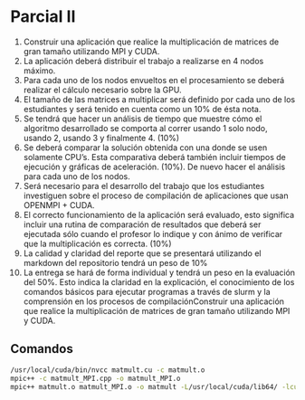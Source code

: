 # Parcial II

1. Construir una aplicación que realice la multiplicación de matrices de gran tamaño
utilizando MPI​ y CUDA.​
2. La aplicación deberá distribuir el trabajo a realizarse en 4 nodos máximo.
3. Para cada uno de los nodos envueltos en el procesamiento se deberá realizar el cálculo
necesario sobre la GPU​.
4. El tamaño de las matrices a multiplicar será definido por cada uno de los estudiantes y
será tenido en cuenta como un 10%​ de ésta nota.
5. Se tendrá que hacer un análisis de tiempo que muestre cómo el algoritmo desarrollado
se comporta al correr usando 1 solo nodo, usando 2, usando 3 y finalmente 4. (10%​)
6. Se deberá comparar la solución obtenida con una donde se usen solamente CPU’s.
Esta comparativa deberá también incluir tiempos de ejecución y gráficas de aceleración.
(10%​). De nuevo hacer el análisis para cada uno de los nodos.
7. Será necesario para el desarrollo del trabajo que los estudiantes investiguen sobre el
proceso de compilación de aplicaciones que usan OPENMPI​ +​ CUDA.​
8. El correcto funcionamiento de la aplicación será evaluado, esto significa incluir una
rutina de comparación de resultados que deberá ser ejecutada sólo cuando el profesor
lo indique y con ánimo de verificar que la multiplicación es correcta. (10%​)
9. La calidad y claridad del reporte que se presentará utilizando el markdown del
repositorio tendrá un peso de 10%
10. La entrega se hará de forma individual y tendrá un peso en la evaluación del 50%. ​Esto
indica la claridad en la explicación, el conocimiento de los comandos básicos para
ejecutar programas a través de slurm y la comprensión en los procesos de compilaciónConstruir una aplicación que realice la multiplicación de matrices de gran tamaño
utilizando MPI​ y CUDA.​

## Comandos
``` bash
/usr/local/cuda/bin/nvcc matmult.cu -c matmult.o
mpic++ -c matmult_MPI.cpp -o matmult_MPI.o
mpic++ matmult.o matmult_MPI.o -o matmult -L/usr/local/cuda/lib64/ -lcudar
```
